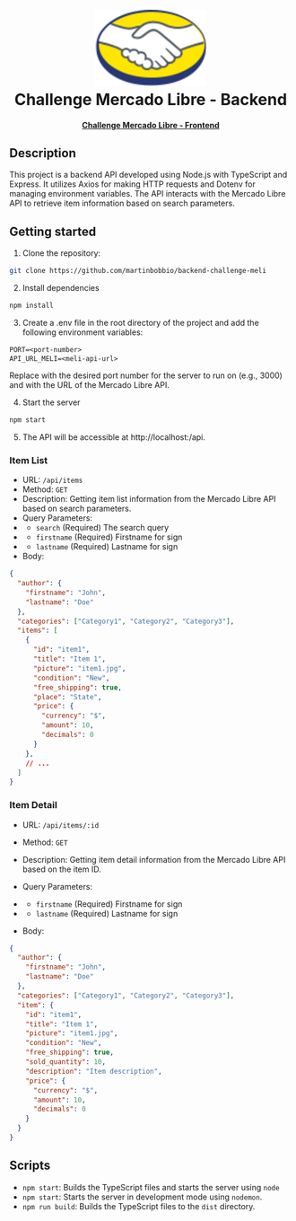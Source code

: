 <h1 align="center">
  <br>
  <a href="https://frontend-challenge-meli.vercel.app/"><img src="https://raw.githubusercontent.com/martinbobbio/frontend-challenge-meli/master/src/assets/images/branding/logo-ml%402x.png" alt="Tenisstar" width="200"></a>
  <br>
  Challenge Mercado Libre - Backend
  <br>
</h1>
<h4 align="center">
  <a href="https://github.com/martinbobbio/frontend-challenge-meli">Challenge Mercado Libre - Frontend</a>
</h4>

## Description

This project is a backend API developed using Node.js with TypeScript and Express. It utilizes Axios for making HTTP requests and Dotenv for managing environment variables. The API interacts with the Mercado Libre API to retrieve item information based on search parameters.

## Getting started

1. Clone the repository:

```bash
git clone https://github.com/martinbobbio/backend-challenge-meli
```

2. Install dependencies

```bash
npm install
```

3. Create a .env file in the root directory of the project and add the following environment variables:

```plaintext
PORT=<port-number>
API_URL_MELI=<meli-api-url>
```

Replace <port-number> with the desired port number for the server to run on (e.g., 3000) and <meli-api-url> with the URL of the Mercado Libre API.

4. Start the server

```bash
npm start
```

5. The API will be accessible at http://localhost:<port-number>/api.

### Item List

- URL: `/api/items`
- Method: `GET`
- Description: Getting item list information from the Mercado Libre API based on search parameters.
- Query Parameters:
- - `search` (Required) The search query
- - `firstname` (Required) Firstname for sign
- - `lastname` (Required) Lastname for sign
- Body:

```JSON
{
  "author": {
    "firstname": "John",
    "lastname": "Doe"
  },
  "categories": ["Category1", "Category2", "Category3"],
  "items": [
    {
      "id": "item1",
      "title": "Item 1",
      "picture": "item1.jpg",
      "condition": "New",
      "free_shipping": true,
      "place": "State",
      "price": {
        "currency": "$",
        "amount": 10,
        "decimals": 0
      }
    },
    // ...
  ]
}
```

### Item Detail

- URL: `/api/items/:id`
- Method: `GET`
- Description: Getting item detail information from the Mercado Libre API based on the item ID.
- Query Parameters:
- - `firstname` (Required) Firstname for sign
- - `lastname` (Required) Lastname for sign

- Body:

```JSON
{
  "author": {
    "firstname": "John",
    "lastname": "Doe"
  },
  "categories": ["Category1", "Category2", "Category3"],
  "item": {
    "id": "item1",
    "title": "Item 1",
    "picture": "item1.jpg",
    "condition": "New",
    "free_shipping": true,
    "sold_quantity": 10,
    "description": "Item description",
    "price": {
      "currency": "$",
      "amount": 10,
      "decimals": 0
    }
  }
}
```

## Scripts

- `npm start`: Builds the TypeScript files and starts the server using `node`
- `npm start`: Starts the server in development mode using `nodemon`.
- `npm run build`: Builds the TypeScript files to the `dist` directory.
